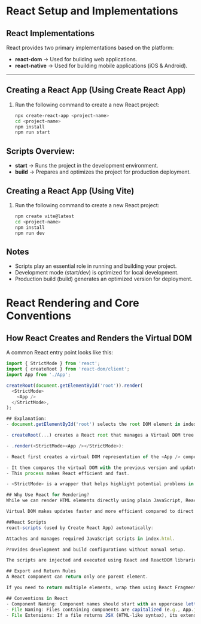 # React Setup and Implementations

## React Implementations
React provides two primary implementations based on the platform:
- **react-dom** → Used for building web applications.
- **react-native** → Used for building mobile applications (iOS & Android).

---

## Creating a React App (Using Create React App)
1. Run the following command to create a new React project:
   ```bash
   npx create-react-app <project-name>
   cd <project-name>
   npm install
   npm run start

## Scripts Overview:
- **start** → Runs the project in the development environment.
- **build** → Prepares and optimizes the project for production deployment.

## Creating a React App (Using Vite)
1. Run the following command to create a new React project:
   ```bash
   npm create vite@latest
   cd <project-name>
   npm install
   npm run dev

## Notes
- Scripts play an essential role in running and building your project.
- Development mode (start/dev) is optimized for local development.
- Production build (build) generates an optimized version for deployment.

 # React Rendering and Core Conventions

## How React Creates and Renders the Virtual DOM

A common React entry point looks like this:

```javascript
import { StrictMode } from 'react';
import { createRoot } from 'react-dom/client';
import App from './App';

createRoot(document.getElementById('root')).render(
  <StrictMode>
    <App />
  </StrictMode>,
);

## Explanation:
- document.getElementById('root') selects the root DOM element in index.html where the React app will be mounted.

- createRoot(...) creates a React root that manages a Virtual DOM tree.

- .render(<StrictMode><App /></StrictMode>):

- React first creates a virtual DOM representation of the <App /> component and all its child components.

- It then compares the virtual DOM with the previous version and updates only the parts that have changed in the actual DOM.
- This process makes React efficient and fast.

- <StrictMode> is a wrapper that helps highlight potential problems in development mode.

## Why Use React for Rendering?
While we can render HTML elements directly using plain JavaScript, React provides programming capabilities in HTML-like syntax (JSX) with better structure and reusability.

Virtual DOM makes updates faster and more efficient compared to direct DOM manipulation.

##React Scripts
react-scripts (used by Create React App) automatically:

Attaches and manages required JavaScript scripts in index.html.

Provides development and build configurations without manual setup.

The scripts are injected and executed using React and ReactDOM libraries.

## Export and Return Rules
A React component can return only one parent element.

If you need to return multiple elements, wrap them using React Fragments:

## Conventions in React
- Component Naming: Component names should start with an uppercase letter (e.g., App, Header, UserCard).
- File Naming: Files containing components are capitalized (e.g., App.jsx, Header.jsx).
- File Extensions: If a file returns JSX (HTML-like syntax), its extension should be .jsx.
   
